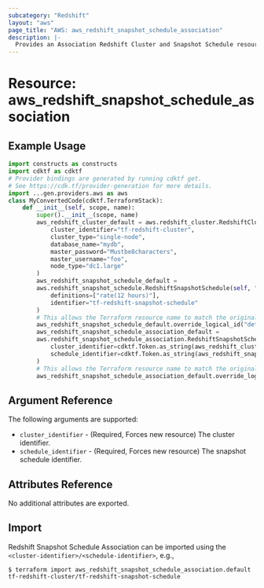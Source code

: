 ```yaml
---
subcategory: "Redshift"
layout: "aws"
page_title: "AWS: aws_redshift_snapshot_schedule_association"
description: |-
  Provides an Association Redshift Cluster and Snapshot Schedule resource.
---
```


# Resource: aws_redshift_snapshot_schedule_association

## Example Usage

```python
import constructs as constructs
import cdktf as cdktf
# Provider bindings are generated by running cdktf get.
# See https://cdk.tf/provider-generation for more details.
import ...gen.providers.aws as aws
class MyConvertedCode(cdktf.TerraformStack):
    def __init__(self, scope, name):
        super().__init__(scope, name)
        aws_redshift_cluster_default = aws.redshift_cluster.RedshiftCluster(self, "default",
            cluster_identifier="tf-redshift-cluster",
            cluster_type="single-node",
            database_name="mydb",
            master_password="Mustbe8characters",
            master_username="foo",
            node_type="dc1.large"
        )
        aws_redshift_snapshot_schedule_default =
        aws.redshift_snapshot_schedule.RedshiftSnapshotSchedule(self, "default_1",
            definitions=["rate(12 hours)"],
            identifier="tf-redshift-snapshot-schedule"
        )
        # This allows the Terraform resource name to match the original name. You can remove the call if you don't need them to match.
        aws_redshift_snapshot_schedule_default.override_logical_id("default")
        aws_redshift_snapshot_schedule_association_default =
        aws.redshift_snapshot_schedule_association.RedshiftSnapshotScheduleAssociation(self, "default_2",
            cluster_identifier=cdktf.Token.as_string(aws_redshift_cluster_default.id),
            schedule_identifier=cdktf.Token.as_string(aws_redshift_snapshot_schedule_default.id)
        )
        # This allows the Terraform resource name to match the original name. You can remove the call if you don't need them to match.
        aws_redshift_snapshot_schedule_association_default.override_logical_id("default")
```

## Argument Reference

The following arguments are supported:

* `cluster_identifier` - (Required, Forces new resource) The cluster identifier.
* `schedule_identifier` - (Required, Forces new resource) The snapshot schedule identifier.

## Attributes Reference

No additional attributes are exported.

## Import

Redshift Snapshot Schedule Association can be imported using the `<cluster-identifier>/<schedule-identifier>`, e.g.,

```
$ terraform import aws_redshift_snapshot_schedule_association.default tf-redshift-cluster/tf-redshift-snapshot-schedule
```

<!-- cache-key: cdktf-0.17.0-pre.15 input-5b6d9b1485c97306f889dbd359fce680c18a305b656f0573bc17514eb4bb01a6 -->
